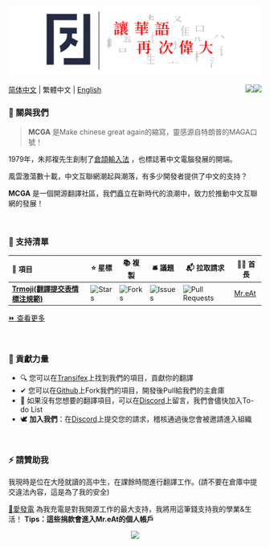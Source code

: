![Slogan-閥體](https://raw.githubusercontent.com/MCGA1976/.github/main/img/Slogan-閥體.png)

 [简体中文](https://github.com/MCGA1976/.github/blob/main/profile/README.md) | 繁體中文 | [English](https://github.com/MCGA1976/.github/blob/main/profile/README_en.md)
<a href="https://discord.com/channels/1223212822679392276" target="_blank"><img src="https://img.shields.io/badge/Discord-0077B5?style=for-the-badge&logo=Discord&logoColor=white" align = "right"/></a>
<a href="https://explore.transifex.com/mcga" target="_blank"><img src="https://img.shields.io/badge/transifex-%23FFFFFF.svg?style=for-the-badge&logo=transifex&logoColor=blue" align = "right"/></a>


### 👋 關與我們

> **MCGA** 是Make chinese great again的縮寫，靈感源自特朗普的MAGA口號！

1979年，朱邦複先生創制了[倉頡輸入法](https://zh.wikipedia.org/wiki/倉頡輸入法) ，也標誌著中文電腦發展的開端。

風雲激蕩數十載，中文互聯網潮起與潮落，有多少開發者提供了中文的支持？

**MCGA** 是一個開源翻譯社區，我們矗立在新時代的浪潮中，致力於推動中文互聯網的發展！

<br />

### 🧩 支持清單

| **🎁 項目**                                                   | **⭐ 星標**                                                   | **📚 複製**                                                   | **🛎 議題**                                                   | **📬 拉取請求**                                               | **🐱‍👤 首長**                          |
| :----------------------------------------------------------- | ------------------------------------------------------------ | ------------------------------------------------------------ | ------------------------------------------------------------ | ------------------------------------------------------------ | ------------------------------------ |
| [**Trmoji(翻譯提交表情標注規範)**](https://github.com/MCGA1976/trmoji) | ![Stars](https://img.shields.io/github/stars/MCGA1976/trmoji?style==flat-square&labelColor=343b41) | ![Forks](https://img.shields.io/github/forks/MCGA1976/trmoji?style==flat-square&labelColor=343b41) | ![Issues](https://img.shields.io/github/issues/MCGA1976/trmoji?style==flat-square&labelColor=343b41) | ![Pull Requests](https://img.shields.io/github/issues-pr/MCGA1976/trmoji?style==flat-square&labelColor=343b41) | [Mr.eAt](https://github.com/MreAtKC) |

[⏩ 查看更多](https://github.com/MCGA1976/.github/blob/main/Project%20List.md)

<br />

### 💏 貢獻力量

- 🔍 您可以在[Transifex](https://explore.transifex.com)上找到我們的項目，貢獻你的翻譯
- ✔ 您可以在[Github](https://github.com/MCGA1976)上Fork我們的項目，開發後Pull給我們的主倉庫
- 🤯 如果沒有您想要的翻譯項目，可以在[Discord](https://discord.com/channels/1223212822679392276)上留言，我們會儘快加入To-do List
- 🕊 **加入我們**：在[Discord](https://discord.com/channels/1223212822679392276)上提交您的請求，稽核通過後您會被邀請進入組織

<br />

### ⚡ 請贊助我

我現時是位在大陸就讀的高中生，在課餘時間進行翻譯工作。(請不要在倉庫中提交違法內容，這是為了我的安全)

[🙏愛發電](https://afdian.net/@MreAt) 為我充電是對我開源工作的最大支持，我將用這筆錢支持我的學業&生活！ **Tips：這些捐款會進入Mr.eAt的個人帳戶**

<p align="center">
  <img src="https://count.getloli.com/get/@MCGA1976">
</p>


